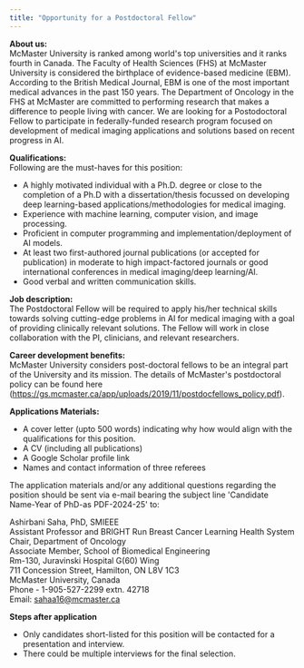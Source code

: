 ```yaml
---
title: "Opportunity for a Postdoctoral Fellow"
---
```

**About us:**  
McMaster University is ranked among world's top universities and it ranks fourth in Canada. The Faculty of Health Sciences (FHS) at McMaster University is considered the birthplace of evidence-based medicine (EBM). According to the British Medical Journal, EBM is one of the most important medical advances in the past 150 years. The Department of Oncology in the FHS at McMaster are committed to performing research that makes a difference to people living with cancer.
We are looking for a Postodoctoral Fellow to participate in federally-funded research program focused on development of medical imaging applications and solutions based on recent progress in AI.


**Qualifications:**  
Following are the must-haves for this position:  
* A highly motivated individual with a Ph.D. degree or close to the completion of a Ph.D with a dissertation/thesis focussed on developing deep learning-based applications/methodologies for medical imaging.
* Experience with machine learning, computer vision, and image processing.
* Proficient in computer programming and implementation/deployment of AI models.
* At least two first-authored journal publications (or accepted for publication) in moderate to high impact-factored journals or good international conferences in medical imaging/deep learning/AI.
* Good verbal and written communication skills.

**Job description:**  
The Postdoctoral Fellow will be required to apply his/her technical skills towards solving cutting-edge problems in AI for medical imaging with a goal of providing clinically relevant solutions. The Fellow will work in close collaboration with the PI, clinicians, and relevant researchers. 

**Career development benefits:**  
McMaster University considers post-doctoral fellows to be an integral part of the University and its mission. The details of McMaster's postdoctoral policy can be found here (https://gs.mcmaster.ca/app/uploads/2019/11/postdocfellows_policy.pdf).

**Applications Materials:**  
* A cover letter (upto 500 words) indicating why how would align with the qualifications for this position.
* A CV (including all publications)
* A Google Scholar profile link
* Names and contact information of three referees

The application materials and/or any additional questions regarding the position should be sent via e-mail bearing the subject line 'Candidate Name-Year of PhD-as PDF-2024-25' to:

Ashirbani Saha, PhD, SMIEEE  
Assistant Professor and BRIGHT Run Breast Cancer Learning Health System Chair, Department of Oncology  
Associate Member, School of Biomedical Engineering  
Rm-130, Juravinski Hospital G(60) Wing  
711 Concession Street, Hamilton, ON L8V 1C3   
McMaster University, Canada  
Phone - 1-905-527-2299 extn. 42718  
Email: sahaa16@mcmaster.ca

**Steps after application**  
* Only candidates short-listed for this position will be contacted for a presentation and interview.
* There could be multiple interviews for the final selection.

